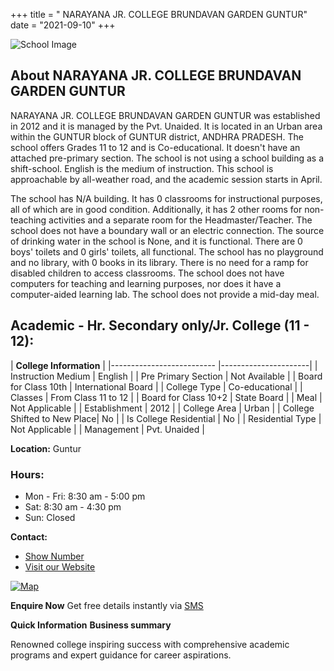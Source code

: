 +++
title = " NARAYANA JR. COLLEGE BRUNDAVAN GARDEN GUNTUR"
date = "2021-09-10"
+++

![School Image](s1.jpeg)


## About NARAYANA JR. COLLEGE BRUNDAVAN GARDEN GUNTUR

NARAYANA JR. COLLEGE BRUNDAVAN GARDEN GUNTUR was established in 2012 and it is managed by the Pvt. Unaided. It is located in an Urban area within the GUNTUR block of GUNTUR district, ANDHRA PRADESH. The school offers Grades 11 to 12 and is Co-educational. It doesn't have an attached pre-primary section. The school is not using a school building as a shift-school. English is the medium of instruction. This school is approachable by all-weather road, and the academic session starts in April.

The school has N/A building. It has 0 classrooms for instructional purposes, all of which are in good condition. Additionally, it has 2 other rooms for non-teaching activities and a separate room for the Headmaster/Teacher. The school does not have a boundary wall or an electric connection. The source of drinking water in the school is None, and it is functional. There are 0 boys' toilets and 0 girls' toilets, all functional. The school has no playground and no library, with 0 books in its library. There is no need for a ramp for disabled children to access classrooms. The school does not have computers for teaching and learning purposes, nor does it have a computer-aided learning lab. The school does not provide a mid-day meal.

## Academic - Hr. Secondary only/Jr. College (11 - 12):
| **College Information**     |
|-------------------------- |----------------------|
| Instruction Medium         | English              |
| Pre Primary Section        | Not Available        |
| Board for Class 10th      | International Board  |
| College Type                | Co-educational       |
| Classes                    | From Class 11 to 12  |
| Board for Class 10+2      | State Board          |
| Meal                       | Not Applicable       |
| Establishment              | 2012                 |
| College Area                | Urban                |
| College Shifted to New Place| No                   |
| Is College Residential      | No                   |
| Residential Type           | Not Applicable       |
| Management                 | Pvt. Unaided         |




**Location:** Guntur 
### Hours:
- Mon - Fri: 8:30 am - 5:00 pm
- Sat: 8:30 am - 4:30 pm
- Sun: Closed

**Contact:**
- [Show Number](#)
- [Visit our Website](http://www.narayanagroup.com/)

[![Map](clgint.png)](https://maps.app.goo.gl/veRpZvDCtXgkoez59)


**Enquire Now**
Get free details instantly via [SMS](sms:18001023344)


**Quick Information**
**Business summary**

Renowned college inspiring success with comprehensive academic programs and expert guidance for career aspirations.

